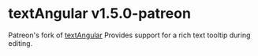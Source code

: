 textAngular v1.5.0-patreon
===========

Patreon's fork of [textAngular](https://github.com/fraywing/textAngular)
Provides support for a rich text tooltip during editing.
